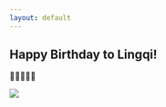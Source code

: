 ```yaml
---
layout: default
---
```


## Happy Birthday to Lingqi!

:birthday::tada::birthday::tada::birthday:

![][image-1]

[image-1]:https://aladden.github.io/gift20180411.bmp

